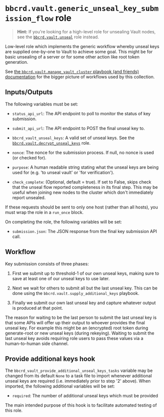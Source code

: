 `bbcrd.vault.generic_unseal_key_submission_flow` role
=====================================================

> **Hint:** If you're looking for a high-level role for unsealing Vault nodes,
> see the [`bbcrd.vault.unseal`](../unesal) role instead.

Low-level role which implements the generic workflow whereby unseal keys are
supplied one-by-one to Vault to achieve some goal. This might be for basic
unsealing of a server or for some other action like root token generation.

See [the `bbcrd.vault.manage_vault_cluster` playbook (and friends)
documentation](../../docs/manage_vault_cluster_playbook.md) for the bigger
picture of workflows used by this collection.


Inputs/Outputs
--------------

The following variables must be set:

* `status_api_url`: The API endpoint to poll to monitor the status of key
  submission.

* `submit_api_url`: The API endpoint to POST the final unseal key to.

* `bbcrd_vault_unseal_keys`: A valid set of unseal keys. See the
  [`bbcrd.vault.decrypt_unseal_keys`](../decrypt_unseal_keys) role.

* `nonce`: The nonce for the submission process. If null, no nonce is used
  (or checked for).

* `purpose`: A human readable string stating what the unseal keys are being
  used for (e.g. 'to unseal vault' or 'for verification').

* `check_complete`: (Optional, default = true). If set to False, skips check
  that the unseal flow reported completeness in its final step. This may be
  useful when joining new nodes to the cluster which don't immediately report
  unsealed.

If these requests should be sent to only one host (rather than all hosts),
you must wrap the role in a `run_once` block.

On completing the role, the following variables will be set:

* `submission.json`: The JSON response from the final key submission API call.


Workflow
--------

Key submission consists of three phases:

1. First we submit up to threshold-1 of our own unseal keys, making sure to
   save at least one of our unseal keys to use later.

2. Next we wait for others to submit all but the last unseal key.
   This can be done using the `bbcrd.vault.supply_additional_keys`
   playbook.

3. Finally we submit our own last unseal key and capture whatever output is
   produced at that point.

The reason for waiting to be the last person to submit the last unseal key is
that some APIs will offer up their output to whoever provides the final unseal
key. For example this might be an (encrypted) root token during generate-root
or new unseal keys (during rekeying). Waiting to submit the last unseal key
avoids requiring role users to pass these values via a human-to-human side
channel.


Provide additional keys hook
----------------------------

The `bbcrd_vault_provide_additional_unseal_keys_tasks` variable may be
changed from its default `None` to a task file to import whenever additional
unseal keys are required (i.e. immediately prior to step '2' above). When
imported, the following additional variables will be set:

* `required`: The number of additional unseal keys which must be provided

The main intended purpose of this hook is to facilitate automated testing of
this role.
